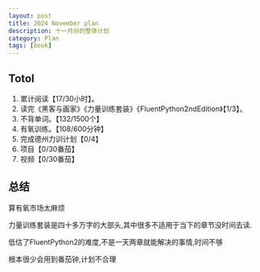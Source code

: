 ```yaml
---
layout: post
title: 2024 November plan
description: 十一月份的整体计划
category: Plan
tags: [book]
---
```


## Totol

1. 累计阅读【17/30小时】。
2. 读完《黑客与画家》《力量训练套装》《FluentPython2ndEdition》【1/3】。
3. 不背单词。【132/1500个】
4. 有氧训练。【108/600分钟】
5. 完成德州力训计划【0/4】
6. 项目【0/30番茄】
7. 视频【0/30番茄】

## 总结

算有氧市场太麻烦

力量训练套装是四十多万字的大部头,其中很多不适用于当下的章节没时间去读.

低估了FluentPython2的难度,不是一天两章就能解决的事情,时间不够

根本很少会用到番茄钟,计划不合理
